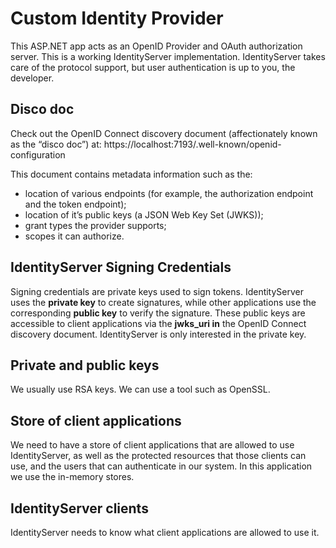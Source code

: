 # Custom Identity Provider
This ASP.NET app acts as an OpenID Provider and OAuth authorization server. This is a working IdentityServer implementation. IdentityServer takes care of the protocol support, but user authentication is up to you, the developer.

## Disco doc
Check out the OpenID Connect discovery document (affectionately known as the “disco doc”) at:
https://localhost:7193/.well-known/openid-configuration

This document contains metadata information such as the:
 - location of various endpoints (for example, the authorization endpoint and the token endpoint);
 - location of it’s public keys (a JSON Web Key Set (JWKS));
 - grant types the provider supports;
 - scopes it can authorize.

## IdentityServer Signing Credentials
Signing credentials are private keys used to sign tokens. IdentityServer uses the **private key** to create signatures, while other applications use the corresponding **public key** to verify the signature. These public keys are accessible to client applications via the **jwks_uri in** the OpenID Connect discovery document. IdentityServer is only interested in the private key. 

## Private and public keys
We usually use RSA keys. We can use a tool such as OpenSSL.

## Store of client applications
We need to have a store of client applications that are allowed to use IdentityServer, as well as the protected resources that those clients can use, and the users that can authenticate in our system. In this application we use the in-memory stores.

## IdentityServer clients
IdentityServer needs to know what client applications are allowed to use it.